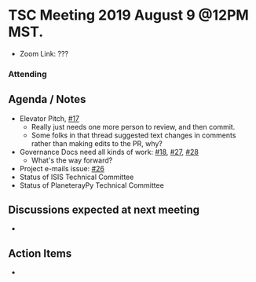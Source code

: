 # TSC Meeting 2019 August 9 @12PM MST.
  - Zoom Link: ???
### Attending

## Agenda / Notes
  - Elevator Pitch, [#17](https://github.com/planetarysoftware/TSC/issues/17)
    - Really just needs one more person to review, and then commit.
    - Some folks in that thread suggested text changes in comments rather than making edits to the PR, why?
  - Governance Docs need all kinds of work: [#18](https://github.com/planetarysoftware/TSC/issues/18), [#27](https://github.com/planetarysoftware/TSC/issues/27), [#28](https://github.com/planetarysoftware/TSC/issues/28)
    - What's the way forward?
  - Project e-mails issue: [#26](https://github.com/planetarysoftware/TSC/issues/26)
  - Status of ISIS Technical Committee
  - Status of PlaneterayPy Technical Committee

## Discussions expected at next meeting
  -

## Action Items
  -
